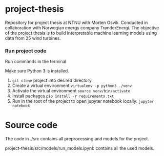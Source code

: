 # project-thesis
Repository for project thesis at NTNU with Morten Osvik. Conducted in collaboration with Norwegian energy company TrønderEnergi.
The objective of the project thesis is to build interpretable machine learning models using data from 25 wind turbines.

### Run project code
Run commands in the terminal

Make sure Python 3 is installed.
1. ```git clone``` project into desired directory.
2. Create a virtual environment ```virtualenv -p python3 ./venv```
3. Activate the virtual environment ```source venv/bin/activate```
4. Install packages ```pip install -r requirements.txt```
5. Run in the root of the project to open jupyter notebook locally: ```jupyter notebook```


# Source code
The code in ./src contains all preprocessing and models for the project.

project-thesis/src/models/run_models.ipynb contains all the used models.
